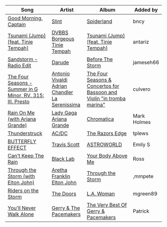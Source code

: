 | Song | Artist | Album | Added by |
|-|-|-|-|
| [Good Morning, Captain](https://open.spotify.com/track/154qGmayKVoKeeqv8Yy0QC) | [Slint](https://open.spotify.com/artist/4IwOItqRhsIoRuD5HP4vyC) | [Spiderland](https://open.spotify.com/album/0cp3HJ6szImZfnVSPHDqAU) | bncy |
| [Tsunami (Jump) [feat. Tinie Tempah]](https://open.spotify.com/track/12i3cKDbbQB8f9o279iVVQ) | [DVBBS](https://open.spotify.com/artist/5X4LWwbUFNzPkEas04uU82)<br>[Borgeous](https://open.spotify.com/artist/4uiMn2g0pgTrhN096QJhbp)<br>[Tinie Tempah](https://open.spotify.com/artist/0Tob4H0FLtEONHU1MjpUEp) | [Tsunami (Jump) [feat. Tinie Tempah]](https://open.spotify.com/album/68hN98U478Ha2ysZ79tzQY) | antariz |
| [Sandstorm - Radio Edit](https://open.spotify.com/track/24CXuh2WNpgeSYUOvz14jk) | [Darude](https://open.spotify.com/artist/0LhHRmSd1EYM5QdNeNnCoQ) | [Before The Storm](https://open.spotify.com/album/3EWyQlR8LFyu6FImQT49bv) | jameseh66 |
| [The Four Seasons - Summer in G Minor, RV. 315: III. Presto](https://open.spotify.com/track/1Ojz92vyPK4fJ5K8RVnV5u) | [Antonio Vivaldi](https://open.spotify.com/artist/2QOIawHpSlOwXDvSqQ9YJR)<br>[Adrian Chandler](https://open.spotify.com/artist/7qJsLLT3iv2Uc0XbpnmEKz)<br>[La Serenissima](https://open.spotify.com/artist/15PIcAgtP1zCipRK3sniUN) | [The Four Seasons & Concertos for Bassoon and Violin "in tromba marina"](https://open.spotify.com/album/1mSVDEox7b18dnZ4Iblnkb) | culvero |
| [Rain On Me (with Ariana Grande)](https://open.spotify.com/track/7ju97lgwC2rKQ6wwsf9no9) | [Lady Gaga](https://open.spotify.com/artist/1HY2Jd0NmPuamShAr6KMms)<br>[Ariana Grande](https://open.spotify.com/artist/66CXWjxzNUsdJxJ2JdwvnR) | [Chromatica](https://open.spotify.com/album/05c49JgPmL4Uz2ZeqRx5SP) | Mark Holmes |
| [Thunderstruck](https://open.spotify.com/track/57bgtoPSgt236HzfBOd8kj) | [AC/DC](https://open.spotify.com/artist/711MCceyCBcFnzjGY4Q7Un) | [The Razors Edge](https://open.spotify.com/album/4vu7F6h90Br1ZtYYaqfITy) | tplews |
| [BUTTERFLY EFFECT](https://open.spotify.com/track/2cYqizR4lgvp4Qu6IQ3qGN) | [Travis Scott](https://open.spotify.com/artist/0Y5tJX1MQlPlqiwlOH1tJY) | [ASTROWORLD](https://open.spotify.com/album/41GuZcammIkupMPKH2OJ6I) | Emily S |
| [Can't Keep The Rain](https://open.spotify.com/track/21uWIMTsFYX1BCNJXTysgs) | [Black Lab](https://open.spotify.com/artist/0xccdX954kn4RxZypGF7KH) | [Your Body Above Me](https://open.spotify.com/album/5WIDGZIf8Lfe5eeqRF8EcW) | Ross |
| [Through the Storm (with Elton John)](https://open.spotify.com/track/2xTzFWaVvNzmz1JXbhOt64) | [Aretha Franklin](https://open.spotify.com/artist/7nwUJBm0HE4ZxD3f5cy5ok)<br>[Elton John](https://open.spotify.com/artist/3PhoLpVuITZKcymswpck5b) | [Through the Storm](https://open.spotify.com/album/0K8kAGeIofQOUkWiMOYr8P) | ,mmpete |
| [Riders on the Storm](https://open.spotify.com/track/14XWXWv5FoCbFzLksawpEe) | [The Doors](https://open.spotify.com/artist/22WZ7M8sxp5THdruNY3gXt) | [L.A. Woman](https://open.spotify.com/album/7IKUTIc9UWuVngyGPtqNHS) | mgreen89 |
| [You'll Never Walk Alone](https://open.spotify.com/track/6fSNK6QlZskYmKTvJnNH5P) | [Gerry & The Pacemakers](https://open.spotify.com/artist/3UmBeGyNwr4iDWi1vTxWi8) | [The Very Best Of Gerry & Pacemakers](https://open.spotify.com/album/3OCG92zQDHdHMBRSoRR6jH) | Patrick |